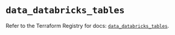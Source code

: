 # `data_databricks_tables`

Refer to the Terraform Registry for docs: [`data_databricks_tables`](https://registry.terraform.io/providers/databricks/databricks/1.37.1/docs/data-sources/tables).
